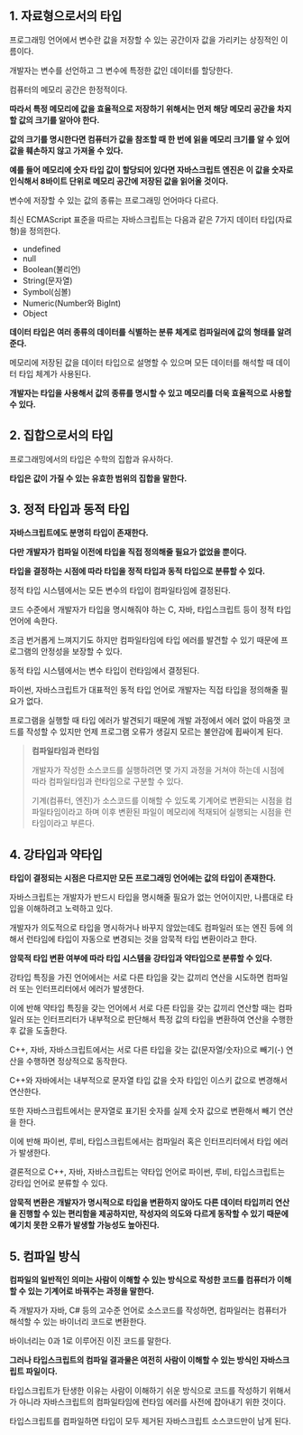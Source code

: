 ## 1. 자료형으로서의 타입

프로그래밍 언어에서 변수란 값을 저장할 수 있는 공간이자 값을 가리키는 상징적인 이름이다.

개발자는 변수를 선언하고 그 변수에 특정한 값인 데이터를 할당한다.

컴퓨터의 메모리 공간은 한정적이다.

**따라서 특정 메모리에 값을 효율적으로 저장하기 위해서는 먼저 해당 메모리 공간을 차지할 값의 크기를 알아야 한다.**

**값의 크기를 명시한다면 컴퓨터가 값을 참조할 때 한 번에 읽을 메모리 크기를 알 수 있어 값을 훼손하지 않고 가져올 수 있다.**

**예를 들어 메모리에 숫자 타입 값이 할당되어 있다면 자바스크립트 엔진은 이 값을 숫자로 인식해서 8바이트 단위로 메모리 공간에 저장된 값을 읽어올 것이다.**

변수에 저장할 수 있는 값의 종류는 프로그래밍 언어마다 다르다.

최신 ECMAScript 표준을 따르는 자바스크립트는 다음과 같은 7가지 데이터 타입(자료형)을 정의한다.

- undefined
- null
- Boolean(불리언)
- String(문자열)
- Symbol(심볼)
- Numeric(Number와 BigInt)
- Object

**데이터 타입은 여러 종류의 데이터를 식별하는 분류 체계로 컴파일러에 값의 형태를 알려준다.**

메모리에 저장된 값을 데이터 타입으로 설명할 수 있으며 모든 데이터를 해석할 때 데이터 타입 체계가 사용된다.

**개발자는 타입을 사용해서 값의 종류를 명시할 수 있고 메모리를 더욱 효율적으로 사용할 수 있다.**

## 2. 집합으로서의 타입

프로그래밍에서의 타입은 수학의 집합과 유사하다.

**타입은 값이 가질 수 있는 유효한 범위의 집합을 말한다.**

## 3. 정적 타입과 동적 타입

**자바스크립트에도 분명히 타입이 존재한다.**

**다만 개발자가 컴파일 이전에 타입을 직접 정의해줄 필요가 없었을 뿐이다.**

**타입을 결정하는 시점에 따라 타입을 정적 타입과 동적 타입으로 분류할 수 있다.**

정적 타입 시스템에서는 모든 변수의 타입이 컴파일타임에 결정된다.

코드 수준에서 개발자가 타입을 명시해줘야 하는 C, 자바, 타입스크립트 등이 정적 타입 언어에 속한다.

조금 번거롭게 느껴지기도 하지만 컴파일타임에 타입 에러를 발견할 수 있기 때문에 프로그램의 안정성을 보장할 수 있다.

동적 타입 시스템에서는 변수 타입이 런타임에서 결정된다.

파이썬, 자바스크립트가 대표적인 동적 타입 언어로 개발자는 직접 타입을 정의해줄 필요가 없다.

프로그램을 실행할 때 타입 에러가 발견되기 때문에 개발 과정에서 에러 없이 마음껏 코드를 작성할 수 있지만 언제 프로그램 오류가 생길지 모르는 불안감에 휩싸이게 된다.

> **컴파일타임과 런타임**
>
> 개발자가 작성한 소스코드를 실행하려면 몇 가지 과정을 거쳐야 하는데 시점에 따라 컴파일타임과 런타임으로 구분할 수 있다.
>
> 기계(컴퓨터, 엔진)가 소스코드를 이해할 수 있도록 기계어로 변환되는 시점을 컴파일타임이라고 하며 이후 변환된 파일이 메모리에 적재되어 실행되는 시점을 런타임이라고 부른다.

## 4. 강타입과 약타입

**타입이 결정되는 시점은 다르지만 모든 프로그래밍 언어에는 값의 타입이 존재한다.**

자바스크립트는 개발자가 반드시 타입을 명시해줄 필요가 없는 언어이지만, 나름대로 타입을 이해하려고 노력하고 있다.

개발자가 의도적으로 타입을 명시하거나 바꾸지 않았는데도 컴파일러 또는 엔진 등에 의해서 런타임에 타입이 자동으로 변경되는 것을 암묵적 타입 변환이라고 한다.

**암묵적 타입 변환 여부에 따라 타입 시스템을 강타입과 약타입으로 분류할 수 있다.**

강타입 특징을 가진 언어에서는 서로 다른 타입을 갖는 값끼리 연산을 시도하면 컴파일러 또는 인터프리터에서 에러가 발생한다.

이에 반해 약타입 특징을 갖는 언어에서 서로 다른 타입을 갖는 값끼리 연산할 때는 컴파일러 또는 인터프리터가 내부적으로 판단해서 특정 값의 타입을 변환하여 연산을 수행한 후 값을 도출한다.

C++, 자바, 자바스크립트에서는 서로 다른 타입을 갖는 값(문자열/숫자)으로 빼기(-) 연산을 수행하면 정상적으로 동작한다.

C++와 자바에서는 내부적으로 문자열 타입 값을 숫자 타입인 이스키 값으로 변경해서 연산한다.

또한 자바스크립트에서는 문자열로 표기된 숫자를 실제 숫자 값으로 변환해서 빼기 연산을 한다.

이에 반해 파이썬, 루비, 타입스크립트에서는 컴파일러 혹은 인터프리터에서 타입 에러가 발생한다.

결론적으로 C++, 자바, 자바스크립트는 약타입 언어로 파이썬, 루비, 타입스크립트는 강타입 언어로 분류할 수 있다.

**암묵적 변환은 개발자가 명시적으로 타입을 변환하지 않아도 다른 데이터 타입끼리 연산을 진행할 수 있는 편리함을 제공하지만, 작성자의 의도와 다르게 동작할 수 있기 때문에 예기치 못한 오류가 발생할 가능성도 높아진다.**

## 5. 컴파일 방식

**컴파일의 일반적인 의미는 사람이 이해할 수 있는 방식으로 작성한 코드를 컴퓨터가 이해할 수 있는 기계어로 바꿔주는 과정을 말한다.**

즉 개발자가 자바, C# 등의 고수준 언어로 소스코드를 작성하면, 컴파일러는 컴퓨터가 해석할 수 있는 바이너리 코드로 변환한다.

바이너리는 0과 1로 이루어진 이진 코드를 말한다.

**그러나 타입스크립트의 컴파일 결과물은 여전히 사람이 이해할 수 있는 방식인 자바스크립트 파일이다.**

타입스크립트가 탄생한 이유는 사람이 이해하기 쉬운 방식으로 코드를 작성하기 위해서가 아니라 자바스크립트의 컴파일타임에 런타임 에러를 사전에 잡아내기 위한 것이다.

타입스크립트를 컴파일하면 타입이 모두 제거된 자바스크립트 소스코드만이 남게 된다.
